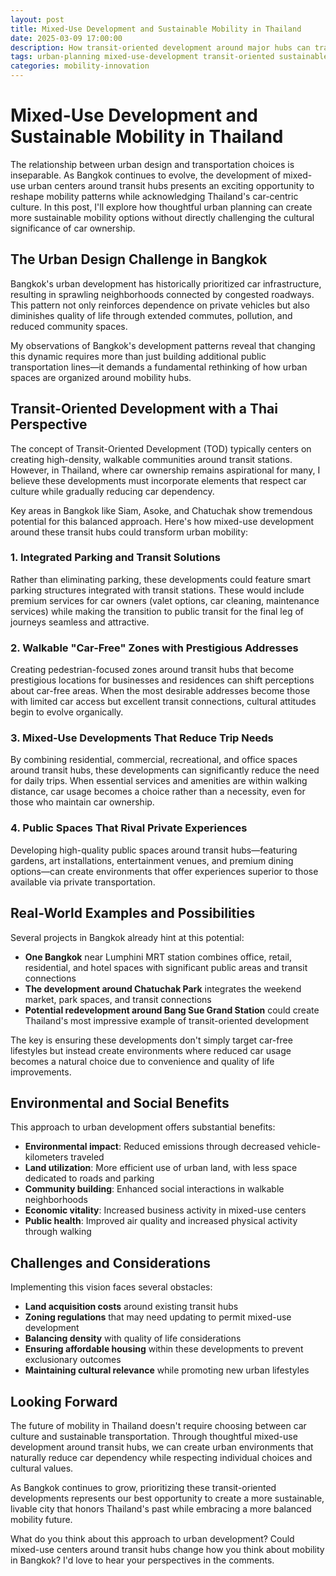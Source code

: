 ```yaml
---
layout: post
title: Mixed-Use Development and Sustainable Mobility in Thailand
date: 2025-03-09 17:00:00
description: How transit-oriented development around major hubs can transform Bangkok's urban landscape while respecting car culture
tags: urban-planning mixed-use-development transit-oriented sustainable-mobility
categories: mobility-innovation
---
```


# Mixed-Use Development and Sustainable Mobility in Thailand

The relationship between urban design and transportation choices is inseparable. As Bangkok continues to evolve, the development of mixed-use urban centers around transit hubs presents an exciting opportunity to reshape mobility patterns while acknowledging Thailand's car-centric culture. In this post, I'll explore how thoughtful urban planning can create more sustainable mobility options without directly challenging the cultural significance of car ownership.

## The Urban Design Challenge in Bangkok

Bangkok's urban development has historically prioritized car infrastructure, resulting in sprawling neighborhoods connected by congested roadways. This pattern not only reinforces dependence on private vehicles but also diminishes quality of life through extended commutes, pollution, and reduced community spaces.

My observations of Bangkok's development patterns reveal that changing this dynamic requires more than just building additional public transportation lines—it demands a fundamental rethinking of how urban spaces are organized around mobility hubs.

## Transit-Oriented Development with a Thai Perspective

The concept of Transit-Oriented Development (TOD) typically centers on creating high-density, walkable communities around transit stations. However, in Thailand, where car ownership remains aspirational for many, I believe these developments must incorporate elements that respect car culture while gradually reducing car dependency.

Key areas in Bangkok like Siam, Asoke, and Chatuchak show tremendous potential for this balanced approach. Here's how mixed-use development around these transit hubs could transform urban mobility:

### 1. Integrated Parking and Transit Solutions

Rather than eliminating parking, these developments could feature smart parking structures integrated with transit stations. These would include premium services for car owners (valet options, car cleaning, maintenance services) while making the transition to public transit for the final leg of journeys seamless and attractive.

### 2. Walkable "Car-Free" Zones with Prestigious Addresses

Creating pedestrian-focused zones around transit hubs that become prestigious locations for businesses and residences can shift perceptions about car-free areas. When the most desirable addresses become those with limited car access but excellent transit connections, cultural attitudes begin to evolve organically.

### 3. Mixed-Use Developments That Reduce Trip Needs

By combining residential, commercial, recreational, and office spaces around transit hubs, these developments can significantly reduce the need for daily trips. When essential services and amenities are within walking distance, car usage becomes a choice rather than a necessity, even for those who maintain car ownership.

### 4. Public Spaces That Rival Private Experiences

Developing high-quality public spaces around transit hubs—featuring gardens, art installations, entertainment venues, and premium dining options—can create environments that offer experiences superior to those available via private transportation.

## Real-World Examples and Possibilities

Several projects in Bangkok already hint at this potential:

- **One Bangkok** near Lumphini MRT station combines office, retail, residential, and hotel spaces with significant public areas and transit connections
- **The development around Chatuchak Park** integrates the weekend market, park spaces, and transit connections
- **Potential redevelopment around Bang Sue Grand Station** could create Thailand's most impressive example of transit-oriented development

The key is ensuring these developments don't simply target car-free lifestyles but instead create environments where reduced car usage becomes a natural choice due to convenience and quality of life improvements.

## Environmental and Social Benefits

This approach to urban development offers substantial benefits:

- **Environmental impact**: Reduced emissions through decreased vehicle-kilometers traveled
- **Land utilization**: More efficient use of urban land, with less space dedicated to roads and parking
- **Community building**: Enhanced social interactions in walkable neighborhoods
- **Economic vitality**: Increased business activity in mixed-use centers
- **Public health**: Improved air quality and increased physical activity through walking

## Challenges and Considerations

Implementing this vision faces several obstacles:

- **Land acquisition costs** around existing transit hubs
- **Zoning regulations** that may need updating to permit mixed-use development
- **Balancing density** with quality of life considerations
- **Ensuring affordable housing** within these developments to prevent exclusionary outcomes
- **Maintaining cultural relevance** while promoting new urban lifestyles

## Looking Forward

The future of mobility in Thailand doesn't require choosing between car culture and sustainable transportation. Through thoughtful mixed-use development around transit hubs, we can create urban environments that naturally reduce car dependency while respecting individual choices and cultural values.

As Bangkok continues to grow, prioritizing these transit-oriented developments represents our best opportunity to create a more sustainable, livable city that honors Thailand's past while embracing a more balanced mobility future.

What do you think about this approach to urban development? Could mixed-use centers around transit hubs change how you think about mobility in Bangkok? I'd love to hear your perspectives in the comments.